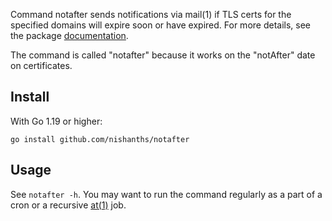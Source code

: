 Command notafter sends notifications via mail(1) if TLS certs for the
specified domains will expire soon or have expired.  For more details, see the
package [documentation][1].

The command is called "notafter" because it works on the "notAfter" date on
certificates.

## Install

With Go 1.19 or higher:

```
go install github.com/nishanths/notafter
```

## Usage

See `notafter -h`. You may want to run the command regularly as a part of a
cron or a recursive [at(1)][2] job.

[1]: https://pkg.go.dev/github.com/nishanths/notafter
[2]: https://man7.org/linux/man-pages/man1/at.1p.html
